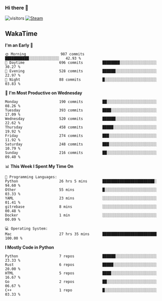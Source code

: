### Hi there 👋

![visitors](https://visitor-badge.glitch.me/badge?page_id=zhourunlai)
[![Steam](https://img.shields.io/badge/dynamic/json?url=https%3A%2F%2Fapi.swo.moe%2Fstats%2Fsteamgames%2F76561198285156854&query=count&color=0b1a37&label=Steam&labelColor=134375&logo=steam&suffix=+games&cacheSeconds=3600)](http://steamcommunity.com/profiles/76561198285156854)

## WakaTime
<!--START_SECTION:waka-->
**I'm an Early 🐤** 

```text
🌞 Morning                987 commits         ███████████░░░░░░░░░░░░░░   42.93 % 
🌆 Daytime                696 commits         ████████░░░░░░░░░░░░░░░░░   30.27 % 
🌃 Evening                528 commits         ██████░░░░░░░░░░░░░░░░░░░   22.97 % 
🌙 Night                  88 commits          █░░░░░░░░░░░░░░░░░░░░░░░░   03.83 % 
```
📅 **I'm Most Productive on Wednesday** 

```text
Monday                   190 commits         ██░░░░░░░░░░░░░░░░░░░░░░░   08.26 % 
Tuesday                  393 commits         ████░░░░░░░░░░░░░░░░░░░░░   17.09 % 
Wednesday                520 commits         ██████░░░░░░░░░░░░░░░░░░░   22.62 % 
Thursday                 458 commits         █████░░░░░░░░░░░░░░░░░░░░   19.92 % 
Friday                   274 commits         ███░░░░░░░░░░░░░░░░░░░░░░   11.92 % 
Saturday                 248 commits         ███░░░░░░░░░░░░░░░░░░░░░░   10.79 % 
Sunday                   216 commits         ██░░░░░░░░░░░░░░░░░░░░░░░   09.40 % 
```


📊 **This Week I Spent My Time On** 

```text
💬 Programming Languages: 
Python                   26 hrs 5 mins       ████████████████████████░   94.60 % 
Other                    55 mins             █░░░░░░░░░░░░░░░░░░░░░░░░   03.33 % 
YAML                     23 mins             ░░░░░░░░░░░░░░░░░░░░░░░░░   01.41 % 
gitrebase                8 mins              ░░░░░░░░░░░░░░░░░░░░░░░░░   00.48 % 
Docker                   1 min               ░░░░░░░░░░░░░░░░░░░░░░░░░   00.09 % 

💻 Operating System: 
Mac                      27 hrs 35 mins      █████████████████████████   100.00 % 
```

**I Mostly Code in Python** 

```text
Python                   7 repos             ██████░░░░░░░░░░░░░░░░░░░   23.33 % 
Rust                     6 repos             █████░░░░░░░░░░░░░░░░░░░░   20.00 % 
HTML                     5 repos             ████░░░░░░░░░░░░░░░░░░░░░   16.67 % 
Go                       2 repos             ██░░░░░░░░░░░░░░░░░░░░░░░   06.67 % 
C++                      1 repo              █░░░░░░░░░░░░░░░░░░░░░░░░   03.33 % 
```




<!--END_SECTION:waka-->
